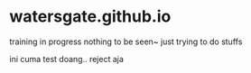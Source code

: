 # watersgate.github.io
training in progress
nothing to be seen~ just trying to do stuffs

ini cuma test doang.. reject aja

